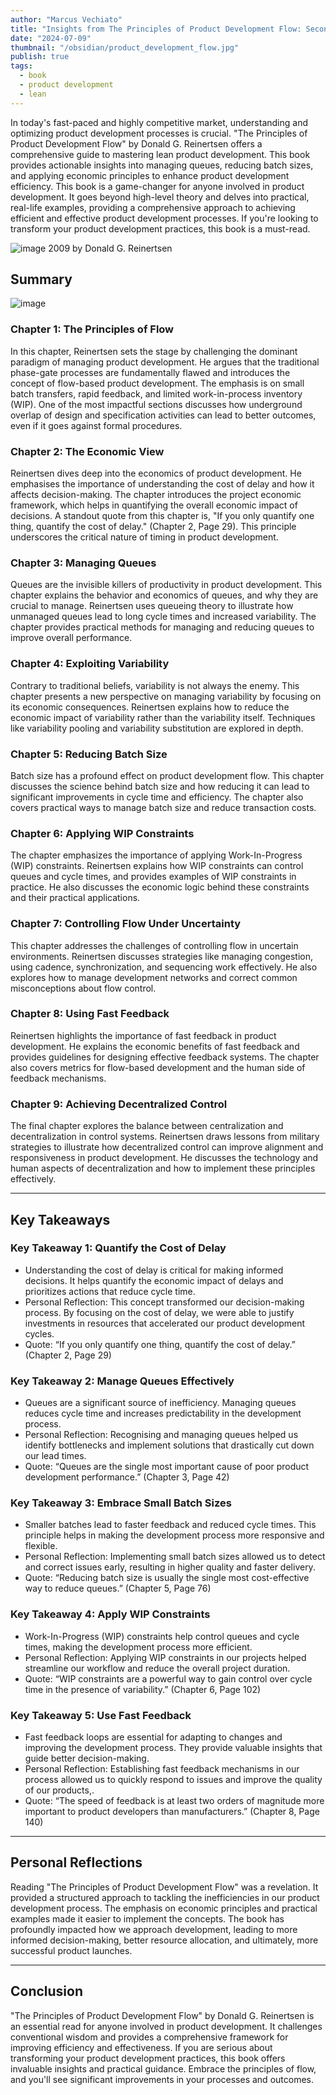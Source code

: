 ```yaml
---
author: "Marcus Vechiato"
title: "Insights from The Principles of Product Development Flow: Second Generation Lean Product Development"
date: "2024-07-09"
thumbnail: "/obsidian/product_development_flow.jpg"
publish: true
tags: 
  - book
  - product development
  - lean
--- 
```


In today's fast-paced and highly competitive market, understanding and optimizing product development processes is crucial. "The Principles of Product Development Flow" by Donald G. Reinertsen offers a comprehensive guide to mastering lean product development. This book provides actionable insights into managing queues, reducing batch sizes, and applying economic principles to enhance product development efficiency. This book is a game-changer for anyone involved in product development. It goes beyond high-level theory and delves into practical, real-life examples, providing a comprehensive approach to achieving efficient and effective product development processes. If you're looking to transform your product development practices, this book is a must-read.

![image](/obsidian/product_development_flow.jpg)
2009 by Donald G. Reinertsen

## Summary
![image](/obsidian/mindmap_product_development_flow.png)
### **Chapter 1: The Principles of Flow**
In this chapter, Reinertsen sets the stage by challenging the dominant paradigm of managing product development. He argues that the traditional phase-gate processes are fundamentally flawed and introduces the concept of flow-based product development. The emphasis is on small batch transfers, rapid feedback, and limited work-in-process inventory (WIP). One of the most impactful sections discusses how underground overlap of design and specification activities can lead to better outcomes, even if it goes against formal procedures.

### **Chapter 2: The Economic View**
Reinertsen dives deep into the economics of product development. He emphasises the importance of understanding the cost of delay and how it affects decision-making. The chapter introduces the project economic framework, which helps in quantifying the overall economic impact of decisions. A standout quote from this chapter is, "If you only quantify one thing, quantify the cost of delay." (Chapter 2, Page 29). This principle underscores the critical nature of timing in product development.

### **Chapter 3: Managing Queues**
Queues are the invisible killers of productivity in product development. This chapter explains the behavior and economics of queues, and why they are crucial to manage. Reinertsen uses queueing theory to illustrate how unmanaged queues lead to long cycle times and increased variability. The chapter provides practical methods for managing and reducing queues to improve overall performance.

### **Chapter 4: Exploiting Variability**
Contrary to traditional beliefs, variability is not always the enemy. This chapter presents a new perspective on managing variability by focusing on its economic consequences. Reinertsen explains how to reduce the economic impact of variability rather than the variability itself. Techniques like variability pooling and variability substitution are explored in depth.

### **Chapter 5: Reducing Batch Size**
Batch size has a profound effect on product development flow. This chapter discusses the science behind batch size and how reducing it can lead to significant improvements in cycle time and efficiency. The chapter also covers practical ways to manage batch size and reduce transaction costs.

### **Chapter 6: Applying WIP Constraints**
The chapter emphasizes the importance of applying Work-In-Progress (WIP) constraints. Reinertsen explains how WIP constraints can control queues and cycle times, and provides examples of WIP constraints in practice. He also discusses the economic logic behind these constraints and their practical applications.

### **Chapter 7: Controlling Flow Under Uncertainty**
This chapter addresses the challenges of controlling flow in uncertain environments. Reinertsen discusses strategies like managing congestion, using cadence, synchronization, and sequencing work effectively. He also explores how to manage development networks and correct common misconceptions about flow control.

### **Chapter 8: Using Fast Feedback**
Reinertsen highlights the importance of fast feedback in product development. He explains the economic benefits of fast feedback and provides guidelines for designing effective feedback systems. The chapter also covers metrics for flow-based development and the human side of feedback mechanisms.

### **Chapter 9: Achieving Decentralized Control**
The final chapter explores the balance between centralization and decentralization in control systems. Reinertsen draws lessons from military strategies to illustrate how decentralized control can improve alignment and responsiveness in product development. He discusses the technology and human aspects of decentralization and how to implement these principles effectively.

---

## **Key Takeaways**

### **Key Takeaway 1: Quantify the Cost of Delay**
- Understanding the cost of delay is critical for making informed decisions. It helps quantify the economic impact of delays and prioritizes actions that reduce cycle time.
- Personal Reflection: This concept transformed our decision-making process. By focusing on the cost of delay, we were able to justify investments in resources that accelerated our product development cycles.
- Quote: “If you only quantify one thing, quantify the cost of delay.” (Chapter 2, Page 29)

### **Key Takeaway 2: Manage Queues Effectively**
- Queues are a significant source of inefficiency. Managing queues reduces cycle time and increases predictability in the development process.
- Personal Reflection: Recognising and managing queues helped us identify bottlenecks and implement solutions that drastically cut down our lead times.
- Quote: “Queues are the single most important cause of poor product development performance.” (Chapter 3, Page 42)

### **Key Takeaway 3: Embrace Small Batch Sizes**
- Smaller batches lead to faster feedback and reduced cycle times. This principle helps in making the development process more responsive and flexible.
- Personal Reflection: Implementing small batch sizes allowed us to detect and correct issues early, resulting in higher quality and faster delivery.
- Quote: “Reducing batch size is usually the single most cost-effective way to reduce queues.” (Chapter 5, Page 76)

### **Key Takeaway 4: Apply WIP Constraints**
- Work-In-Progress (WIP) constraints help control queues and cycle times, making the development process more efficient.
- Personal Reflection: Applying WIP constraints in our projects helped streamline our workflow and reduce the overall project duration.
- Quote: “WIP constraints are a powerful way to gain control over cycle time in the presence of variability.” (Chapter 6, Page 102) 

### **Key Takeaway 5: Use Fast Feedback**
- Fast feedback loops are essential for adapting to changes and improving the development process. They provide valuable insights that guide better decision-making.
- Personal Reflection: Establishing fast feedback mechanisms in our process allowed us to quickly respond to issues and improve the quality of our products,.
- Quote: “The speed of feedback is at least two orders of magnitude more important to product developers than manufacturers.” (Chapter 8, Page 140) 

---

## **Personal Reflections**
Reading "The Principles of Product Development Flow" was a revelation. It provided a structured approach to tackling the inefficiencies in our product development process. The emphasis on economic principles and practical examples made it easier to implement the concepts. The book has profoundly impacted how we approach development, leading to more informed decision-making, better resource allocation, and ultimately, more successful product launches.

---

## **Conclusion**
"The Principles of Product Development Flow" by Donald G. Reinertsen is an essential read for anyone involved in product development. It challenges conventional wisdom and provides a comprehensive framework for improving efficiency and effectiveness. If you are serious about transforming your product development practices, this book offers invaluable insights and practical guidance. Embrace the principles of flow, and you'll see significant improvements in your processes and outcomes.